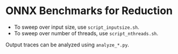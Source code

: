 # ONNX Benchmarks for Reduction

- To sweep over input size, use `script_inputsize.sh`.
- To sweep over number of threads, use `script_nthreads.sh`.

Output traces can be analyzed using `analyze_*.py`.
